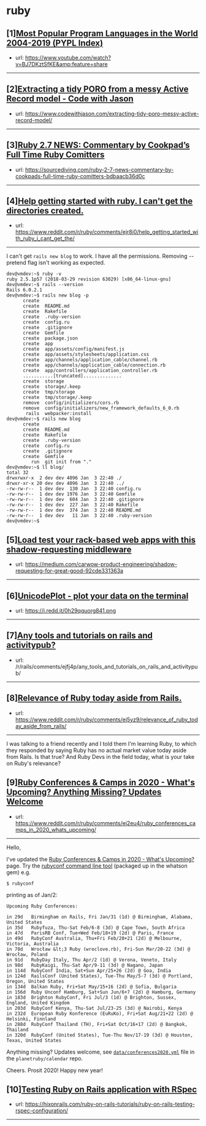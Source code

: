 # ruby
## [1][Most Popular Program Languages in the World 2004-2019 (PYPL Index)](https://www.reddit.com/r/ruby/comments/ejvzm8/most_popular_program_languages_in_the_world/)
- url: https://www.youtube.com/watch?v=BJ7DKztSfKE&amp;feature=share
---

## [2][Extracting a tidy PORO from a messy Active Record model - Code with Jason](https://www.reddit.com/r/ruby/comments/ejlnt0/extracting_a_tidy_poro_from_a_messy_active_record/)
- url: https://www.codewithjason.com/extracting-tidy-poro-messy-active-record-model/
---

## [3][Ruby 2.7 NEWS: Commentary by Cookpad’s Full Time Ruby Comitters](https://www.reddit.com/r/ruby/comments/ejmrz5/ruby_27_news_commentary_by_cookpads_full_time/)
- url: https://sourcediving.com/ruby-2-7-news-commentary-by-cookpads-full-time-ruby-comitters-bdbaacb36d0c
---

## [4][Help getting started with ruby. I can't get the directories created.](https://www.reddit.com/r/ruby/comments/ejr8i0/help_getting_started_with_ruby_i_cant_get_the/)
- url: https://www.reddit.com/r/ruby/comments/ejr8i0/help_getting_started_with_ruby_i_cant_get_the/
---
I can't get `rails new blog` to work. I have all the permissions. Removing --pretend flag isn't working as expected. 

    dev@vmdev:~$ ruby -v
    ruby 2.5.1p57 (2018-03-29 revision 63029) [x86_64-linux-gnu]
    dev@vmdev:~$ rails --version
    Rails 6.0.2.1
    dev@vmdev:~$ rails new blog -p
          create
          create  README.md
          create  Rakefile
          create  .ruby-version
          create  config.ru
          create  .gitignore
          create  Gemfile
          create  package.json
          create  app
          create  app/assets/config/manifest.js
          create  app/assets/stylesheets/application.css
          create  app/channels/application_cable/channel.rb
          create  app/channels/application_cable/connection.rb
          create  app/controllers/application_controller.rb
          ...........[truncated]..............
          create  storage
          create  storage/.keep
          create  tmp/storage
          create  tmp/storage/.keep
          remove  config/initializers/cors.rb
          remove  config/initializers/new_framework_defaults_6_0.rb
           rails  webpacker:install
    dev@vmdev:~$ rails new blog
          create
          create  README.md
          create  Rakefile
          create  .ruby-version
          create  config.ru
          create  .gitignore
          create  Gemfile
             run  git init from "."
    dev@vmdev:~$ ll blog/
    total 32
    drwxrwxr-x  2 dev dev 4096 Jan  3 22:40 ./
    drwxr-xr-x 20 dev dev 4096 Jan  3 22:40 ../
    -rw-rw-r--  1 dev dev  130 Jan  3 22:40 config.ru
    -rw-rw-r--  1 dev dev 1976 Jan  3 22:40 Gemfile
    -rw-rw-r--  1 dev dev  604 Jan  3 22:40 .gitignore
    -rw-rw-r--  1 dev dev  227 Jan  3 22:40 Rakefile
    -rw-rw-r--  1 dev dev  374 Jan  3 22:40 README.md
    -rw-rw-r--  1 dev dev   11 Jan  3 22:40 .ruby-version
    dev@vmdev:~$
## [5][Load test your rack-based web apps with this shadow-requesting middleware](https://www.reddit.com/r/ruby/comments/ejgper/load_test_your_rackbased_web_apps_with_this/)
- url: https://medium.com/carwow-product-engineering/shadow-requesting-for-great-good-92cde331363a
---

## [6][UnicodePlot - plot your data on the terminal](https://www.reddit.com/r/ruby/comments/ej7p0p/unicodeplot_plot_your_data_on_the_terminal/)
- url: https://i.redd.it/0h29qquorg841.png
---

## [7][Any tools and tutorials on rails and activitypub?](https://www.reddit.com/r/ruby/comments/ejfpsh/any_tools_and_tutorials_on_rails_and_activitypub/)
- url: /r/rails/comments/ejfj4p/any_tools_and_tutorials_on_rails_and_activitypub/
---

## [8][Relevance of Ruby today aside from Rails.](https://www.reddit.com/r/ruby/comments/ej5yz9/relevance_of_ruby_today_aside_from_rails/)
- url: https://www.reddit.com/r/ruby/comments/ej5yz9/relevance_of_ruby_today_aside_from_rails/
---
I was talking to a friend recently and I told them I'm learning Ruby, to which they responded by saying Ruby has no actual market value today aside from Rails. Is that true? And Ruby Devs in the field today, what is your take on Ruby's relevance?
## [9][Ruby Conferences &amp; Camps in 2020 - What's Upcoming? Anything Missing? Updates Welcome](https://www.reddit.com/r/ruby/comments/ej2eu4/ruby_conferences_camps_in_2020_whats_upcoming/)
- url: https://www.reddit.com/r/ruby/comments/ej2eu4/ruby_conferences_camps_in_2020_whats_upcoming/
---
Hello,

   I've updated the [Ruby Conferences &amp; Camps in 2020 - What's
Upcoming?](http://planetruby.github.io/calendar/2020) page. Try the [rubyconf command line tool](https://github.com/textkit/whatson) (packaged up in the whatson gem) e.g.

    $ rubyconf

printing as of Jan/2:

    Upcoming Ruby Conferences:
    
    in 29d   Birmingham on Rails, Fri Jan/31 (1d) @ Birmingham, Alabama, United States
    in 35d   Rubyfuza, Thu-Sat Feb/6-8 (3d) @ Cape Town, South Africa
    in 47d   ParisRB Conf, Tue+Wed Feb/18+19 (2d) @ Paris, France
    in 49d   RubyConf Australia, Thu+Fri Feb/20+21 (2d) @ Melbourne, Victoria, Australia
    in 78d   Wrocław &lt;3 Ruby (wroclove.rb), Fri-Sun Mar/20-22 (3d) @ Wrocław, Poland
    in 91d   RubyDay Italy, Thu Apr/2 (1d) @ Verona, Veneto, Italy
    in 98d   RubyKaigi, Thu-Sat Apr/9-11 (3d) @ Nagano, Japan
    in 114d  RubyConf India, Sat+Sun Apr/25+26 (2d) @ Goa, India
    in 124d  RailsConf (United States), Tue-Thu May/5-7 (3d) @ Portland, Oregon, United States
    in 134d  Balkan Ruby, Fri+Sat May/15+16 (2d) @ Sofia, Bulgaria
    in 156d  Ruby Unconf Hamburg, Sat+Sun Jun/6+7 (2d) @ Hamburg, Germany
    in 183d  Brighton RubyConf, Fri Jul/3 (1d) @ Brighton, Sussex, England, United Kingdom
    in 203d  RubyConf Kenya, Thu-Sat Jul/23-25 (3d) @ Nairobi, Kenya
    in 232d  European Ruby Konference (EuRuKo), Fri+Sat Aug/21+22 (2d) @ Helsinki, Finnland
    in 288d  RubyConf Thailand (TH), Fri+Sat Oct/16+17 (2d) @ Bangkok, Thailand
    in 320d  RubyConf (United States), Tue-Thu Nov/17-19 (3d) @ Houston, Texas, United States

Anything missing? Updates welcome, see [`data/conferences2020.yml`](https://github.com/planetruby/calendar/blob/master/_data/conferences2020.yml) file
in the `planetruby/calendar` repo.

Cheers. Prosit 2020! Happy new year!
## [10][Testing Ruby on Rails application with RSpec](https://www.reddit.com/r/ruby/comments/ej4fie/testing_ruby_on_rails_application_with_rspec/)
- url: https://hixonrails.com/ruby-on-rails-tutorials/ruby-on-rails-testing-rspec-configuration/
---


